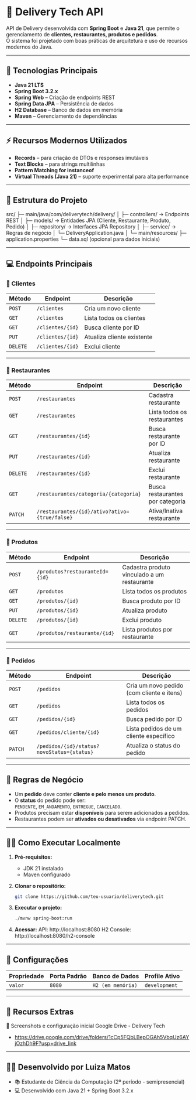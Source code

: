 # 🍔 Delivery Tech API

API de Delivery desenvolvida com **Spring Boot** e **Java 21**, que permite o gerenciamento de **clientes, restaurantes, produtos e pedidos**.  
O sistema foi projetado com boas práticas de arquitetura e uso de recursos modernos do Java.

---

## 🚀 Tecnologias Principais

- **Java 21 LTS**  
- **Spring Boot 3.2.x**  
- **Spring Web** – Criação de endpoints REST  
- **Spring Data JPA** – Persistência de dados  
- **H2 Database** – Banco de dados em memória  
- **Maven** – Gerenciamento de dependências  

---

## ⚡ Recursos Modernos Utilizados

- **Records** – para criação de DTOs e responses imutáveis  
- **Text Blocks** – para strings multilinhas  
- **Pattern Matching for instanceof**  
- **Virtual Threads (Java 21)** – suporte experimental para alta performance  

---

## 🧩 Estrutura do Projeto

src/
├─ main/java/com/deliverytech/delivery/
│ ├─ controllers/ → Endpoints REST
│ ├─ models/ → Entidades JPA (Cliente, Restaurante, Produto, Pedido)
│ ├─ repository/ → Interfaces JPA Repository
│ ├─ service/ → Regras de negócio
│ └─ DeliveryApplication.java
│
└─ main/resources/
├─ application.properties
└─ data.sql (opcional para dados iniciais)


---

## 💻 Endpoints Principais

### 🔹 Clientes
| Método | Endpoint | Descrição |
|--------|-----------|-----------|
| `POST` | `/clientes` | Cria um novo cliente |
| `GET` | `/clientes` | Lista todos os clientes |
| `GET` | `/clientes/{id}` | Busca cliente por ID |
| `PUT` | `/clientes/{id}` | Atualiza cliente existente |
| `DELETE` | `/clientes/{id}` | Exclui cliente |

---

### 🔹 Restaurantes
| Método | Endpoint | Descrição |
|--------|-----------|-----------|
| `POST` | `/restaurantes` | Cadastra restaurante |
| `GET` | `/restaurantes` | Lista todos os restaurantes |
| `GET` | `/restaurantes/{id}` | Busca restaurante por ID |
| `PUT` | `/restaurantes/{id}` | Atualiza restaurante |
| `DELETE` | `/restaurantes/{id}` | Exclui restaurante |
| `GET` | `/restaurantes/categoria/{categoria}` | Busca restaurantes por categoria |
| `PATCH` | `/restaurantes/{id}/ativo?ativo={true/false}` | Ativa/Inativa restaurante |

---

### 🔹 Produtos
| Método | Endpoint | Descrição |
|--------|-----------|-----------|
| `POST` | `/produtos?restauranteId={id}` | Cadastra produto vinculado a um restaurante |
| `GET` | `/produtos` | Lista todos os produtos |
| `GET` | `/produtos/{id}` | Busca produto por ID |
| `PUT` | `/produtos/{id}` | Atualiza produto |
| `DELETE` | `/produtos/{id}` | Exclui produto |
| `GET` | `/produtos/restaurante/{id}` | Lista produtos por restaurante |

---

### 🔹 Pedidos
| Método | Endpoint | Descrição |
|--------|-----------|-----------|
| `POST` | `/pedidos` | Cria um novo pedido (com cliente e itens) |
| `GET` | `/pedidos` | Lista todos os pedidos |
| `GET` | `/pedidos/{id}` | Busca pedido por ID |
| `GET` | `/pedidos/cliente/{id}` | Lista pedidos de um cliente específico |
| `PATCH` | `/pedidos/{id}/status?novoStatus={status}` | Atualiza o status do pedido |

---

## 🧠 Regras de Negócio

- Um **pedido** deve conter **cliente e pelo menos um produto**.  
- O **status** do pedido pode ser:  
  `PENDENTE`, `EM_ANDAMENTO`, `ENTREGUE`, `CANCELADO`.  
- Produtos precisam estar **disponíveis** para serem adicionados a pedidos.  
- Restaurantes podem ser **ativados ou desativados** via endpoint PATCH.  

---

## 🏃‍♀️ Como Executar Localmente

1. **Pré-requisitos:**  
   - JDK 21 instalado  
   - Maven configurado  

2. **Clonar o repositório:**
   ```bash
   git clone https://github.com/teu-usuario/deliverytech.git
3. **Executar o projeto:**
   ```bash
   ./mvnw spring-boot:run
4. **Acessar:**
   API: http://localhost:8080
   H2 Console: http://localhost:8080/h2-console

---

## 🔧 Configurações
| Propriedade | Porta Padrão |  Banco de Dados  | Profile Ativo |
|-------------|--------------|------------------| --------------|
|   `valor`   |    `8080`    | `H2 (em memória)`| `development` |

---

## 📲 Recursos Extras
📸 Screenshots e configuração inicial
Google Drive - Delivery Tech
- https://drive.google.com/drive/folders/1cCp5FQbLBepOGAh5VbqUz6AYjOzhDh9F?usp=drive_link

---

## 👩‍💻 Desenvolvido por Luiza Matos
- 📚 Estudante de Ciência da Computação (2º período - semipresencial)
- 💻 Desenvolvido com Java 21 + Spring Boot 3.2.x
